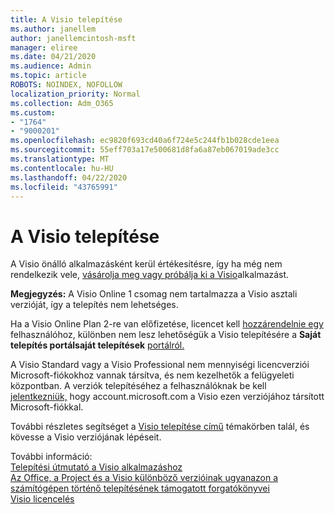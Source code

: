 ```yaml
---
title: A Visio telepítése
ms.author: janellem
author: janellemcintosh-msft
manager: eliree
ms.date: 04/21/2020
ms.audience: Admin
ms.topic: article
ROBOTS: NOINDEX, NOFOLLOW
localization_priority: Normal
ms.collection: Adm_O365
ms.custom:
- "1764"
- "9000201"
ms.openlocfilehash: ec9820f693cd40a6f724e5c244fb1b028cde1eea
ms.sourcegitcommit: 55eff703a17e500681d8fa6a87eb067019ade3cc
ms.translationtype: MT
ms.contentlocale: hu-HU
ms.lasthandoff: 04/22/2020
ms.locfileid: "43765991"
---
```

# <a name="install-visio"></a>A Visio telepítése

A Visio önálló alkalmazásként kerül értékesítésre, így ha még nem rendelkezik vele, [vásárolja meg vagy próbálja ki a Visio](https://products.office.com/visio)alkalmazást. 

**Megjegyzés:** A Visio Online 1 csomag nem tartalmazza a Visio asztali verzióját, így a telepítés nem lehetséges.

Ha a Visio Online Plan 2-re van előfizetése, licencet kell [hozzárendelnie egy](https://docs.microsoft.com/office365/admin/subscriptions-and-billing/assign-licenses-to-users?wt.mc_id=OfficeAdm_ClientDIA_Alchemy1764) felhasználóhoz, különben nem lesz lehetőségük a Visio telepítésére a **Saját telepítés portálsaját telepítések** [portálról.](https://portal.office.com/account#installs) 

A Visio Standard vagy a Visio Professional nem mennyiségi licencverziói Microsoft-fiókokhoz vannak társítva, és nem kezelhetők a felügyeleti központban. A verziók telepítéséhez a felhasználóknak be kell [jelentkezniük,](https://account.microsoft.com) hogy account.microsoft.com a Visio ezen verziójához társított Microsoft-fiókkal.

További részletes segítséget a [Visio telepítése című](https://support.office.com/article/f98f21e3-aa02-4827-9167-ddab5b025710?wt.mc_id=OfficeAdm_ClientDIA_Alchemy1764) témakörben talál, és kövesse a Visio verziójának lépéseit.

További információ:<br>
[Telepítési útmutató a Visio alkalmazáshoz](https://docs.microsoft.com/deployoffice/deployment-guide-for-visio)<br>
[Az Office, a Project és a Visio különböző verzióinak ugyanazon a számítógépen történő telepítésének támogatott forgatókönyvei](https://docs.microsoft.com/deployoffice/install-different-office-visio-and-project-versions-on-the-same-computer)<br>
[Visio licencelés](https://products.office.com/visio/microsoft-visio-volume-licensing-visio-for-multiple-users)